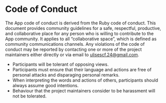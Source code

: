# Code of Conduct

The App code of conduct is derived from the Ruby code of conduct. This document provides community guidelines for a safe, respectful, productive, and collaborative place for any person who is willing to contribute to the App community. It applies to all “collaborative space”, which is defined as community communications channels. Any violations of the code of conduct may be reported by contacting one or more of the project maintainers either directly or via email to ulisescf.24@gmail.com.

- Participants will be tolerant of opposing views.
- Participants must ensure that their language and actions are free of personal attacks and disparaging personal remarks.
- When interpreting the words and actions of others, participants should always assume good intentions.
- Behaviour that the project maintainers consider to be harassment will not be tolerated.
